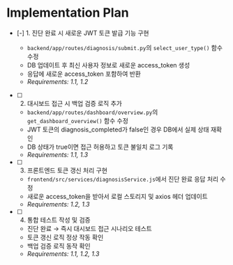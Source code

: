 # Implementation Plan

- [-] 1. 진단 완료 시 새로운 JWT 토큰 발급 기능 구현



  - `backend/app/routes/diagnosis/submit.py`의 `select_user_type()` 함수 수정
  - DB 업데이트 후 최신 사용자 정보로 새로운 access_token 생성
  - 응답에 새로운 access_token 포함하여 반환
  - _Requirements: 1.1, 1.2_

- [ ] 2. 대시보드 접근 시 백업 검증 로직 추가
  - `backend/app/routes/dashboard/overview.py`의 `get_dashboard_overview()` 함수 수정
  - JWT 토큰의 diagnosis_completed가 false인 경우 DB에서 실제 상태 재확인
  - DB 상태가 true이면 접근 허용하고 토큰 불일치 로그 기록
  - _Requirements: 1.1, 1.3_

- [ ] 3. 프론트엔드 토큰 갱신 처리 구현
  - `frontend/src/services/diagnosisService.js`에서 진단 완료 응답 처리 수정
  - 새로운 access_token을 받아서 로컬 스토리지 및 axios 헤더 업데이트
  - _Requirements: 1.2, 1.3_

- [ ] 4. 통합 테스트 작성 및 검증
  - 진단 완료 → 즉시 대시보드 접근 시나리오 테스트
  - 토큰 갱신 로직 정상 작동 확인
  - 백업 검증 로직 동작 확인
  - _Requirements: 1.1, 1.2, 1.3_